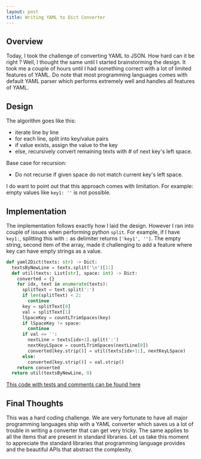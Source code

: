 ```yaml
---
layout: post
title: Writing YAML to Dict Converter
---
```


## Overview

Today, I took the challenge of converting YAML to JSON. How hard can it be right ? Well, I thought the same until I started brainstorming the design. It took me a couple of hours until I had something correct with a lot of limited features of YAML. Do note that most programming languages comes with default YAML parser which performs extremely well and handles all features of YAML.

## Design

The algorithm goes like this:
- iterate line by line
- for each line, split into key/value pairs
- if value exists, assign the value to the key
- else, recursively convert remaining texts with # of next key's left space. 

Base case for recursion:
  - Do not recurse if given space do not match current key's left space.

I do want to point out that this approach comes with limitation. For example: empty values like `key1: ''` is not possible.


## Implementation

The implementation follows exactly how I laid the design. However I ran into couple of issues when performing python `split`. For example, if I have `key1:`, splitting this with `:` as delimiter returns `['key1', '']`. The empty string, second item of the array, made it challenging to add a feature where key can have empty strings as a value.
```python
def yaml2Dict(texts: str) -> Dict: 
  textsByNewLine = texts.split('\n')[1:]
  def util(texts: List[str], space: int) -> Dict:
    converted = {}
    for idx, text in enumerate(texts):
      splitText = text.split(':')
      if len(splitText) < 2:
        continue
      key = splitText[0]
      val = splitText[1]
      lSpaceKey = countLTrimSpaces(key)
      if lSpaceKey != space:
        continue
      if val == '':
        nextLine = texts[idx+1].split(':')
        nextKeyLSpace = countLTrimSpaces(nextLine[0])
        converted[key.strip()] = util(texts[idx+1:], nextKeyLSpace)
      else:
        converted[key.strip()] = val.strip()
    return converted
  return util(textsByNewLine, 0)
```
[This code with tests and comments can be found here](https://gist.github.com/shravan097/0798b01b10d2ead18be7d51e9f2eb42d)

## Final Thoughts

This was a hard coding challenge. We are very fortunate to have all major programming languages ship with a YAML converter which saves us a lot of trouble in writing a converter that can get very tricky. The same applies to all the items that are present in standard libraries. Let us take this moment to appreciate the standard libraries that programming language provides and the beautiful APIs that abstract the complexity. 
